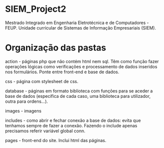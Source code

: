 # SIEM_Project2
Mestrado Integrado em Engenharia Eletrotécnica e de Computadores - FEUP. Unidade curricular de Sistemas de Informação Empresariais (SIEM).


# Organização das pastas
action - páginas php que não contém html nem sql. Têm como função fazer operações lógicas como verificações e processamento de dados inseridos nos formulários. Ponte entre front-end e base de dados.

css - página com stylesheet de css.

database - páginas em formato biblioteca com funções para se aceder a base de dados (específica de cada caso, uma biblioteca para utilizador, outra para ordens...).

images - imagens

includes - como abrir e fechar conexão a base de dados: evita que tenhamos sempre de fazer a conexão. Fazendo o include apenas precisamos referir variável global conn.

pages - front-end do site. Inclui html das páginas.
